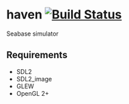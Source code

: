 # haven [![Build Status](https://travis-ci.org/mikeyhc/haven.svg?branch=master)](https://travis-ci.org/mikeyhc/haven)
Seabase simulator

Requirements
------------
- SDL2
- SDL2\_image
- GLEW
- OpenGL 2+
